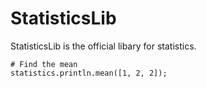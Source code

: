 # StatisticsLib
StatisticsLib is the official libary for statistics.

    # Find the mean
    statistics.println.mean([1, 2, 2]);